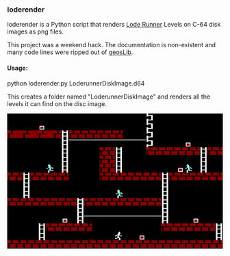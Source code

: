 ### loderender



loderender is a Python script that renders [Lode Runner](https://en.wikipedia.org/wiki/Lode_Runner) Levels on C-64 disk images as png files.

This project was a weekend hack. The documentation is non-existent and many code lines were ripped out of [geosLib](https://github.com/karstenw/geosLib).


#### Usage:

python loderender.py LoderunnerDiskImage.d64


This creates a folder named "LoderunnerDiskImage" and renders all the levels it can find on the disc image.

![level 1](./images/level_1.png?raw=True)
